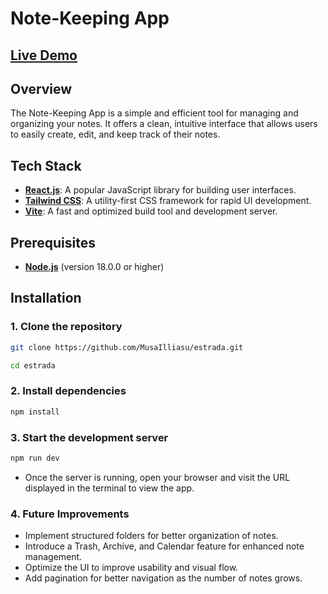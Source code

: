 # Note-Keeping App

## [Live Demo](https://estrada-five.vercel.app/)

## Overview
The Note-Keeping App is a simple and efficient tool for managing and organizing your notes. It offers a clean, intuitive interface that allows users to easily create, edit, and keep track of their notes.

## Tech Stack
- **[React.js](https://react.dev)**: A popular JavaScript library for building user interfaces.
- **[Tailwind CSS](https://tailwindcss.com)**: A utility-first CSS framework for rapid UI development.
- **[Vite](https://vitejs.dev)**: A fast and optimized build tool and development server.

## Prerequisites
- **[Node.js](https://nodejs.org)** (version 18.0.0 or higher)

## Installation

### 1. Clone the repository
```sh
git clone https://github.com/MusaIlliasu/estrada.git

cd estrada
```

### 2. Install dependencies
```sh
npm install
```

### 3. Start the development server
```sh
npm run dev
```
- Once the server is running, open your browser and visit the URL displayed in the terminal to view the app.

### 4. Future Improvements
- Implement structured folders for better organization of notes.
- Introduce a Trash, Archive, and Calendar feature for enhanced note management.
- Optimize the UI to improve usability and visual flow.
- Add pagination for better navigation as the number of notes grows.
